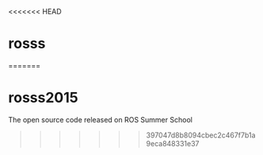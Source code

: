 <<<<<<< HEAD
# rosss
=======
# rosss2015
The open source code released on ROS Summer School
>>>>>>> 397047d8b8094cbec2c467f7b1a9eca848331e37
